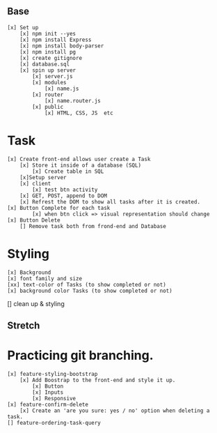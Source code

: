 ## Base
    [x] Set up
        [x] npm init --yes
        [x] npm install Express
        [x] npm install body-parser
        [x] npm install pg
        [x] create gitignore
        [x] database.sql
        [x] spin up server
            [x] server.js
            [x] modules
                [x] name.js
            [x] router
                [x] name.router.js
            [x] public
                [x] HTML, CSS, JS  etc
            
  # Task
    [x] Create front-end allows user create a Task
        [x] Store it inside of a database (SQL)
            [x] Create table in SQL
        [x]Setup server
        [x] client
            [x] test btn activity
        [x] GET, POST, append to DOM
        [x] Refrest the DOM to show all tasks after it is created. 
    [x] Button Complete for each task
            [x] when btn click => visual representation should change
    [x] Button Delete
        [] Remove task both from frond-end and Database
  # Styling
    [x] Background
    [x] font family and size
    [xx] text-color of Tasks (to show completed or not)
    [x] background color Tasks (to show completed or not)

[] clean up & styling    

## Stretch
  # Practicing git branching. 
    [x] feature-styling-bootstrap
        [x] Add Boostrap to the front-end and style it up.
            [x] Button
            [x] Inputs
            [x] Responsive
    [x] feature-confirm-delete
        [x] Create an 'are you sure: yes / no' option when deleting a task.
    [] feature-ordering-task-query




